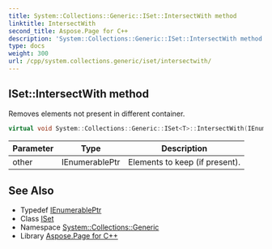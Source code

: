 ```yaml
---
title: System::Collections::Generic::ISet::IntersectWith method
linktitle: IntersectWith
second_title: Aspose.Page for C++
description: 'System::Collections::Generic::ISet::IntersectWith method. Removes elements not present in different container in C++.'
type: docs
weight: 300
url: /cpp/system.collections.generic/iset/intersectwith/
---
```

## ISet::IntersectWith method


Removes elements not present in different container.

```cpp
virtual void System::Collections::Generic::ISet<T>::IntersectWith(IEnumerablePtr other)=0
```


| Parameter | Type | Description |
| --- | --- | --- |
| other | IEnumerablePtr | Elements to keep (if present). |

## See Also

* Typedef [IEnumerablePtr](../ienumerableptr/)
* Class [ISet](../)
* Namespace [System::Collections::Generic](../../)
* Library [Aspose.Page for C++](../../../)
